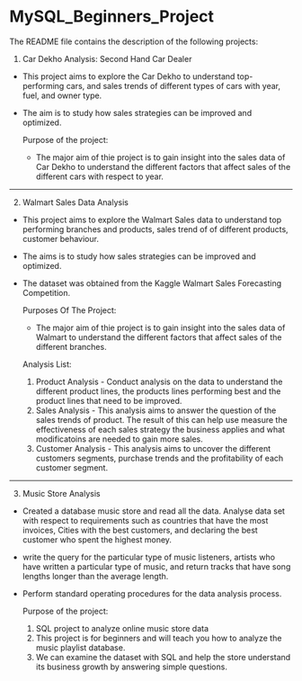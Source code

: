 # MySQL_Beginners_Project
The README file contains the description of the following projects:

1. Car Dekho Analysis: Second Hand Car Dealer
- This project aims to explore the Car Dekho to understand top-performing cars, and sales trends of different types of cars with year, fuel, and owner type.
- The aim is to study how sales strategies can be improved and optimized.

  Purpose of the project:
  - The major aim of thie project is to gain insight into the sales data of Car Dekho to understand the different factors that affect sales of the different cars with respect to year.


------------------------------------------------------------------------------------------------------------------------------------------------------------

2. Walmart Sales Data Analysis
- This project aims to explore the Walmart Sales data to understand top performing branches and products, sales trend of of different products, customer behaviour.
- The aims is to study how sales strategies can be improved and optimized.
- The dataset was obtained from the Kaggle Walmart Sales Forecasting Competition.
  
  Purposes Of The Project:
  - The major aim of thie project is to gain insight into the sales data of Walmart to understand the different factors that affect sales of the different branches.
  
  Analysis List:
  1.	Product Analysis -
  Conduct analysis on the data to understand the different product lines, the products lines performing best and the product lines that need to be improved.
  2.	Sales Analysis -
  This analysis aims to answer the question of the sales trends of product. The result of this can help use measure the effectiveness of each sales strategy the business applies and what modificatoins are needed to   gain more sales.
  3.	Customer Analysis - 
  This analysis aims to uncover the different customers segments, purchase trends and the profitability of each customer segment.


-----------------------------------------------------------------------------------------------------------------------------------------------------------------

3. Music Store Analysis
- Created a database music store and read all the data. Analyse data set with respect to requirements such as countries that have the most invoices, Cities with the best customers, and declaring the best customer who spent the highest money.
- write the query for the particular type of music listeners, artists who have written a particular type of music, and return tracks that have song lengths longer than the average length.
- Perform standard operating procedures for the data analysis process.

  Purpose of the project:
  1. SQL project to analyze online music store data
  2. This project is for beginners and will teach you how to analyze the music playlist database. 
  3. We can examine the dataset with SQL and help the store understand its business growth by answering simple questions.

